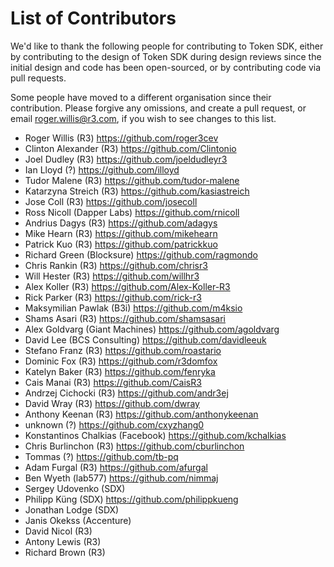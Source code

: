 # List of Contributors

We'd like to thank the following people for contributing to Token SDK, either by contributing to the design of Token SDK during design reviews since the initial design and code has been open-sourced, or by contributing code via pull requests.

Some people have moved to a different organisation since their contribution. Please forgive any omissions, and create a pull request, or email <roger.willis@r3.com>, if you wish to see changes to this list.

* Roger Willis (R3) https://github.com/roger3cev
* Clinton Alexander (R3) https://github.com/Clintonio
* Joel Dudley (R3) https://github.com/joeldudleyr3
* Ian Lloyd (?) https://github.com/illoyd
* Tudor Malene (R3) https://github.com/tudor-malene
* Katarzyna Streich (R3) https://github.com/kasiastreich
* Jose Coll (R3) https://github.com/josecoll
* Ross Nicoll (Dapper Labs) https://github.com/rnicoll
* Andrius Dagys (R3) https://github.com/adagys
* Mike Hearn (R3) https://github.com/mikehearn
* Patrick Kuo (R3) https://github.com/patrickkuo
* Richard Green (Blocksure) https://github.com/ragmondo
* Chris Rankin (R3) https://github.com/chrisr3
* Will Hester (R3) https://github.com/willhr3
* Alex Koller (R3) https://github.com/Alex-Koller-R3
* Rick Parker (R3) https://github.com/rick-r3
* Maksymilian Pawlak (B3i) https://github.com/m4ksio
* Shams Asari (R3) https://github.com/shamsasari
* Alex Goldvarg (Giant Machines) https://github.com/agoldvarg
* David Lee (BCS Consulting) https://github.com/davidleeuk
* Stefano Franz (R3) https://github.com/roastario
* Dominic Fox (R3) https://github.com/r3domfox
* Katelyn Baker (R3) https://github.com/fenryka
* Cais Manai (R3) https://github.com/CaisR3
* Andrzej Cichocki (R3) https://github.com/andr3ej
* David Wray (R3) https://github.com/dwray
* Anthony Keenan (R3) https://github.com/anthonykeenan
* unknown (?) https://github.com/cxyzhang0
* Konstantinos Chalkias (Facebook) https://github.com/kchalkias
* Chris Burlinchon (R3) https://github.com/cburlinchon
* Tommas (?) https://github.com/tb-pq
* Adam Furgal (R3) https://github.com/afurgal
* Ben Wyeth (lab577) https://github.com/nimmaj
* Sergey Udovenko (SDX)
* Philipp Küng (SDX) https://github.com/philippkueng
* Jonathan Lodge (SDX)
* Janis Okekss (Accenture)
* David Nicol (R3)
* Antony Lewis (R3)
* Richard Brown (R3)
